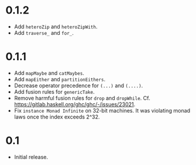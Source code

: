 # 0.1.2

* Add `heteroZip` and `heteroZipWith`.
* Add `traverse_` and `for_`.

# 0.1.1

* Add `mapMaybe` and `catMaybes`.
* Add `mapEither` and `partitionEithers`.
* Decrease operator precedence for `(...)` and `(....)`.
* Add fusion rules for `genericTake`.
* Remove harmful fusion rules for `drop` and `dropWhile`.
  Cf. https://gitlab.haskell.org/ghc/ghc/-/issues/23021.
* Fix `instance Monad Infinite` on 32-bit machines.
  It was violating monad laws once the index exceeds 2^32.

# 0.1

* Initial release.
